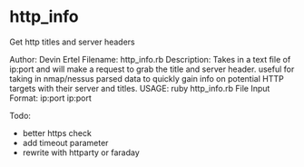 http_info
=========

Get http titles and server headers

Author: Devin Ertel
Filename: http_info.rb 
Description: Takes in a text file of ip:port and will make a request to grab the title and server header.
useful for taking in nmap/nessus parsed data to quickly gain info on  potential HTTP targets with their server and titles.
USAGE: ruby http_info.rb <FILENAME>
File Input Format:
ip:port
ip:port

Todo: 
  - better https check
  - add timeout parameter 
  - rewrite with httparty or faraday
